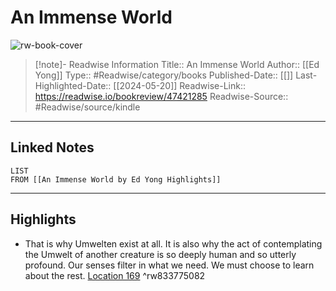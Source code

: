 # An Immense World

![rw-book-cover](https://m.media-amazon.com/images/I/81Jm8lKnQ5L._SY160.jpg)
<br>
>[!note]- Readwise Information
>Title:: An Immense World
>Author:: [[Ed Yong]]
>Type:: #Readwise/category/books
>Published-Date:: [[]]
>Last-Highlighted-Date:: [[2024-05-20]]
>Readwise-Link:: https://readwise.io/bookreview/47421285
>Readwise-Source:: #Readwise/source/kindle
--- 

## Linked Notes
```dataview
LIST
FROM [[An Immense World by Ed Yong Highlights]]
```

---

## Highlights
- That is why Umwelten exist at all. It is also why the act of contemplating the Umwelt of another creature is so deeply human and so utterly profound. Our senses filter in what we need. We must choose to learn about the rest. [Location 169](https://readwise.io/open/833775082) ^rw833775082
